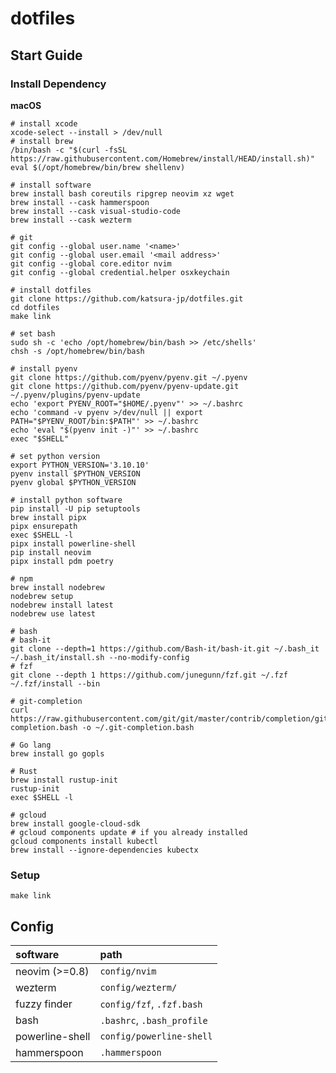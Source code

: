 # dotfiles

## Start Guide

### Install Dependency
**macOS**
```
# install xcode
xcode-select --install > /dev/null
# install brew
/bin/bash -c "$(curl -fsSL https://raw.githubusercontent.com/Homebrew/install/HEAD/install.sh)"
eval $(/opt/homebrew/bin/brew shellenv)

# install software
brew install bash coreutils ripgrep neovim xz wget
brew install --cask hammerspoon
brew install --cask visual-studio-code
brew install --cask wezterm

# git
git config --global user.name '<name>'
git config --global user.email '<mail address>'
git config --global core.editor nvim
git config --global credential.helper osxkeychain

# install dotfiles
git clone https://github.com/katsura-jp/dotfiles.git
cd dotfiles
make link

# set bash
sudo sh -c 'echo /opt/homebrew/bin/bash >> /etc/shells'
chsh -s /opt/homebrew/bin/bash

# install pyenv
git clone https://github.com/pyenv/pyenv.git ~/.pyenv
git clone https://github.com/pyenv/pyenv-update.git ~/.pyenv/plugins/pyenv-update
echo 'export PYENV_ROOT="$HOME/.pyenv"' >> ~/.bashrc
echo 'command -v pyenv >/dev/null || export PATH="$PYENV_ROOT/bin:$PATH"' >> ~/.bashrc
echo 'eval "$(pyenv init -)"' >> ~/.bashrc
exec "$SHELL"

# set python version
export PYTHON_VERSION='3.10.10'
pyenv install $PYTHON_VERSION
pyenv global $PYTHON_VERSION

# install python software
pip install -U pip setuptools
brew install pipx
pipx ensurepath
exec $SHELL -l
pipx install powerline-shell
pip install neovim
pipx install pdm poetry

# npm
brew install nodebrew
nodebrew setup
nodebrew install latest
nodebrew use latest

# bash
# bash-it
git clone --depth=1 https://github.com/Bash-it/bash-it.git ~/.bash_it
~/.bash_it/install.sh --no-modify-config
# fzf
git clone --depth 1 https://github.com/junegunn/fzf.git ~/.fzf
~/.fzf/install --bin

# git-completion
curl https://raw.githubusercontent.com/git/git/master/contrib/completion/git-completion.bash -o ~/.git-completion.bash

# Go lang
brew install go gopls

# Rust
brew install rustup-init
rustup-init
exec $SHELL -l

# gcloud
brew install google-cloud-sdk
# gcloud components update # if you already installed
gcloud components install kubectl
brew install --ignore-dependencies kubectx
```

### Setup
```
make link
```

## Config
| software | path |
| :--      | :--  |
| neovim (>=0.8)  | `config/nvim` |
| wezterm | `config/wezterm/` |
| fuzzy finder | `config/fzf`, `.fzf.bash` |
| bash | `.bashrc`, `.bash_profile` |
| powerline-shell | `config/powerline-shell` |
| hammerspoon | `.hammerspoon` |



